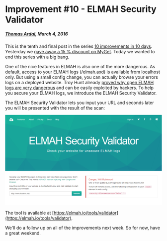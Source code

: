 # Improvement #10 - ELMAH Security Validator

##### [Thomas Ardal](http://elmah.io/about/), March 4, 2016

This is the tenth and final post in the series [10 improvements in 10 days](ten-improvements-in-ten-days). Yesterday we [gave away a 15 % discount on MyGet](improvement-nine-myget-discount-available-in-the-goodie-bag). Today we wanted to end this series with a big bang.

One of the nice features in ELMAH is also one of the more dangerous. As default, access to your ELMAH logs (/elmah.axd) is available from localhost only. But using a small config change, you can actually browse your errors logs on a deployed website. Troy Hunt already [proved why open ELMAH logs are very dangerous](http://www.troyhunt.com/2012/01/aspnet-session-hijacking-with-google.html) and can be easily exploited by hackers. To help you secure your ELMAH logs, we introduce the ELMAH Security Validator.

The ELMAH Security Validator lets you input your URL and seconds later you will be presented with the result of the scan:

![ELMAH Security Validator](/images/elmahvalidator.png)

The tool is available at [https://elmah.io/tools/validator](https://elmah.io/tools/validator).

We'll do a follow up on all of the improvements next week. So for now, have a great weekend.
